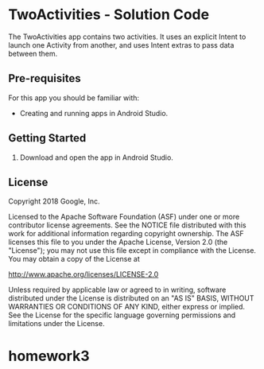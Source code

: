 TwoActivities - Solution Code
=============================

The TwoActivities app contains two activities. It uses an explicit Intent
to launch one Activity from another, and uses Intent extras to pass data
between them. 

Pre-requisites
--------------

For this app you should be familiar with:

* Creating and running apps in Android Studio.

Getting Started
---------------

1. Download and open the app in Android Studio.

License
-------

Copyright 2018 Google, Inc.

Licensed to the Apache Software Foundation (ASF) under one or more contributor
license agreements.  See the NOTICE file distributed with this work for
additional information regarding copyright ownership.  The ASF licenses this
file to you under the Apache License, Version 2.0 (the "License"); you may not
use this file except in compliance with the License.  You may obtain a copy of
the License at

  http://www.apache.org/licenses/LICENSE-2.0

Unless required by applicable law or agreed to in writing, software
distributed under the License is distributed on an "AS IS" BASIS, WITHOUT
WARRANTIES OR CONDITIONS OF ANY KIND, either express or implied.  See the
License for the specific language governing permissions and limitations under
the License.
# homework3
